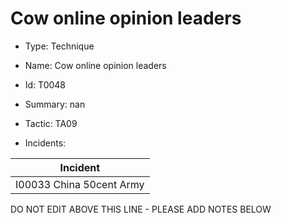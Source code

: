 # Cow online opinion leaders

* Type: Technique

* Name: Cow online opinion leaders

* Id: T0048

* Summary: nan

* Tactic: TA09

* Incidents:

| Incident |
| --------- |
| I00033 China 50cent Army |


DO NOT EDIT ABOVE THIS LINE - PLEASE ADD NOTES BELOW
